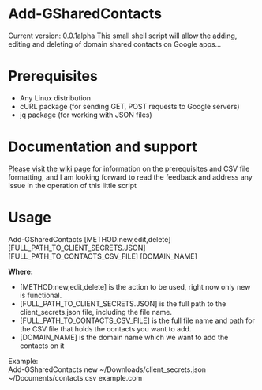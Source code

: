 # Add-GSharedContacts
Current version: 0.0.1alpha
This small shell script will allow the adding, editing and deleting of domain shared contacts on Google apps...

# Prerequisites
* Any Linux distribution
* cURL package (for sending GET, POST requests to Google servers)
* jq package (for working with JSON files)

# Documentation and support
[Please visit the wiki page](https://github.com/salehram/Add-GSharedContacts/wiki) for information on the prerequisites and CSV file formatting, and I am looking forward to read the feedback and address any issue in the operation of this little script

# Usage
Add-GSharedContacts [METHOD:new,edit,delete] [FULL_PATH_TO_CLIENT_SECRETS.JSON] [FULL_PATH_TO_CONTACTS_CSV_FILE] [DOMAIN_NAME]

**Where:**
* [METHOD:new,edit,delete] is the action to be used, right now only new is functional.
* [FULL_PATH_TO_CLIENT_SECRETS.JSON] is the full path to the client_secrets.json file, including the file name.
* [FULL_PATH_TO_CONTACTS_CSV_FILE] is the full file name and path for the CSV file that holds the contacts you want to add.
* [DOMAIN_NAME] is the domain name which we want to add the contacts on it

Example:  
Add-GSharedContacts new ~/Downloads/client_secrets.json ~/Documents/contacts.csv example.com
